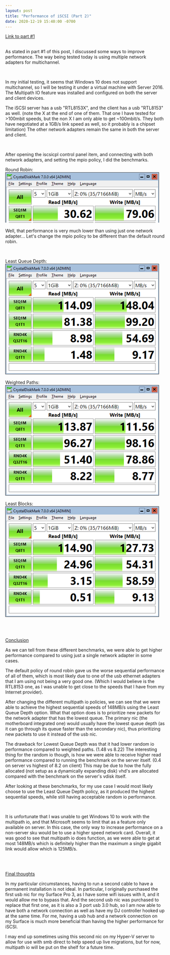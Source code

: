 ```yaml
---
layout: post
title: "Performance of iSCSI (Part 2)"
date: 2020-12-19 15:40:00 -0700
---
```


[Link to part #1](/2020/12/14/iScsiPerformance1.html) <br /><br />

As stated in part #1 of this post, I discussed some ways to improve performance. The way being tested today is using multiple network adapters for multichannel.

<br />

In my initial testing, it seems that Windows 10 does not support multichannel, so I will be testing it under a virtual machine with Server 2016. The Multipath IO feature was installed and configured on both the server and client devices.

The iSCSI server has a usb "RTL8153X", and the client has a usb "RTL8153" as well. (note the X at the end of one of them. That one I have tested for >100mbit speeds, but the non X I am only able to get ~100mbit/s. They both have negotiated at a 1GB/s link speed as well, so it probably is a chipset limitation) The other network adapters remain the same in both the server and client.

<br />

After opening the iscsicpl control panel item, and connecting with both network adapters, and setting the mpio policy, I did the benchmarks.

Round Robin: ![Round robin mpio benchmark](/assets/images/2020-12-19-iScsiPerformance2/round-robin-client1.png)

Well, that performance is very much lower than using just one network adapter... Let's change the mpio policy to be different than the default round robin.

<br />

Least Queue Depth: <br />![Least Queue Depth benchmark](/assets/images/2020-12-19-iScsiPerformance2/lqd-client2.png)

Weighted Paths: <br />![Weighted Path benchmark](/assets/images/2020-12-19-iScsiPerformance2/weight-client3.png)

Least Blocks: <br />![Least Blocks benchmark](/assets/images/2020-12-19-iScsiPerformance2/least-client4.png)

<br /><br />

<u>Conclusion</u>

As we can tell from these different benchmarks, we were able to get higher performance compared to using just a single network adapter in some cases.

The default policy of round robin gave us the worse sequential performance of all of them, which is most likely due to one of the usb ethernet adapters that I am using not being a very good one. (Which I would believe is the RTL8153 one, as I was unable to get close to the speeds that I have from my Internet provider).

After changing the different multipath io policies, we can see that we were able to achieve the highest sequential speeds of 148MB/s using the Least Queue Depth option. What that option does is to prioritize new packets for the network adapter that has the lowest queue. The primary nic (the motherboard integrated one) would usually have the lowest queue depth (as it can go through its queue faster than the secondary nic), thus prioritizing new packets to use it instead of the usb nic.

The drawback for Lowest Queue Depth was that it had lower random io performance compared to weighted paths. (1.48 vs 8.22) The interesting thing for the random io though, is how we were able to receive higher read performance compared to running the benchmark on the server itself. (0.4 on server vs highest of 8.2 on client) This may be due to how the fully allocated (not setup as a dynamically expanding disk) vhd's are allocated compared with the benchmark on the server's vdisk itself.

After looking at these benchmarks, for my use case I would most likely choose to use the Least Queue Depth policy, as it produced the highest sequential speeds, while still having acceptable random io performance.

<br />

It is unfortunate that I was unable to get Windows 10 to work with the multipath io, and that Microsoft seems to limit that as a feature only available on server. In this case, the only way to increase performance on a non-server sku would be to use a higher speed network card. Overall, it was good to see that multipath io does function, as we were able to get at most 148MB/s which is definitely higher than the maximum a single gigabit link would allow which is 125MB/s.

<br /><br />

<u>Final thoughts</u>

In my particular circumstances, having to run a second cable to have a permanent installation is not ideal. In particular, I originally purchased the first usb nic for my Surface Pro 3, as I have some wifi issues with it, and it would allow me to bypass that. And the second usb nic was purchased to replace that first one, as it is also a 3 port usb 3.0 hub, so I am now able to have both a network connection as well as have my DJ controller hooked up at the same time. For me, having a usb hub and a network connection on my Surface is much more beneficial than having the higher performance for iSCSI.

I may end up sometimes using this second nic on my Hyper-V server to allow for use with smb direct to help speed up live migrations, but for now, multipath io will be put on the shelf for a future time.